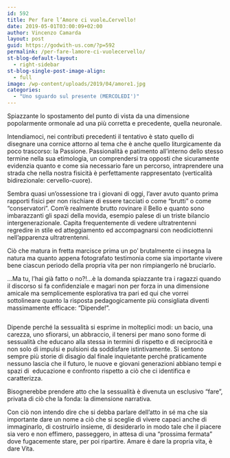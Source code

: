 ```yaml
---
id: 592
title: Per fare l’Amore ci vuole…Cervello!
date: 2019-05-01T03:00:09+02:00
author: Vincenzo Camarda
layout: post
guid: https://godwith-us.com/?p=592
permalink: /per-fare-lamore-ci-vuolecervello/
st-blog-default-layout:
  - right-sidebar
st-blog-single-post-image-align:
  - full
image: /wp-content/uploads/2019/04/amore1.jpg
categories:
  - "Uno sguardo sul presente (MERCOLEDI')"
---
```

Spiazzante lo spostamento del punto di vista da una dimensione popolarmente ormonale ad una più corretta e precedente, quella neuronale.

Intendiamoci, nei contributi precedenti il tentativo è stato quello di disegnare una cornice attorno al tema che è anche quello liturgicamente da poco trascorso: la Passione. Passionalità e patimento all’interno dello stesso termine nella sua etimologia, un comprendersi tra opposti che sicuramente evidenzia quanto e come sia necessario fare un percorso, intraprendere una strada che nella nostra fisicità è perfettamente rappresentato (verticalità bidirezionale: cervello-cuore).

Sembra quasi un’ossessione tra i giovani di oggi, l’aver avuto quanto prima rapporti fisici per non rischiare di essere tacciati o come “brutti” o come “conservatori”. Com’è realmente brutto rovinare il Bello e quanto sono imbarazzanti gli spazi della movida, esempio palese di un triste bilancio intergenerazionale. Capita frequentemente di vedere ultratrentenni regredire in stile ed atteggiamento ed accompagnarsi con neodiciottenni nell’apparenza ultratrentenni.

Ciò che matura in fretta marcisce prima un po’ brutalmente ci insegna la natura ma quanto appena fotografato testimonia come sia importante vivere bene ciascun periodo della propria vita per non rimpiangerlo né bruciarlo. 

…Ma tu, l’hai già fatto o no?!&#8230;è la domanda spiazzante tra i ragazzi quando il discorso si fa confidenziale e magari non per forza in una dimensione amicale ma semplicemente esplorativa tra pari ed qui che vorrei sottolineare quanto la risposta pedagogicamente più consigliata diventi massimamente efficace: “Dipende!”.<figure class="wp-block-image">

<img src="https://godwith-us.com/wp-content/uploads/2019/04/amore.jpg" alt="" class="wp-image-593" srcset="https://incercadidio.com/wp-content/uploads/2019/04/amore.jpg 620w, https://incercadidio.com/wp-content/uploads/2019/04/amore-300x184.jpg 300w" sizes="(max-width: 620px) 100vw, 620px" /> </figure> 

Dipende perché la sessualità si esprime in molteplici modi: un bacio, una carezza, uno sfiorarsi, un abbraccio, il tenersi per mano sono forme di sessualità che educano alla stessa in termini di rispetto e di reciprocità e non solo di impulsi e pulsioni da soddisfare istintivamente. Si sentono sempre più storie di disagio dal finale inquietante perché praticamente nessuno lascia che il futuro, le nuove e giovani generazioni abbiano tempi e spazi di  educazione e confronto rispetto a ciò che ci identifica e caratterizza. 

Bisognerebbe prendere atto che la sessualità è divenuta un esclusivo “fare”, privata di ciò che la fonda: la dimensione narrativa. 

Con ciò non intendo dire che si debba parlare dell’atto in sé ma che sia importante dare un nome a ciò che si sceglie di vivere capaci anche di immaginarlo, di costruirlo insieme, di desiderarlo in modo tale che il piacere sia vero e non effimero, passeggero, in attesa di una “prossima fermata” dove fugacemente stare, per poi ripartire. Amare è dare la propria vita, è dare Vita.